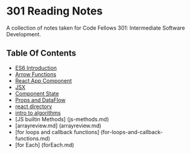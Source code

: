 # 301 Reading Notes
A collection of notes taken for Code Fellows 301: Intermediate Software Development.

## Table Of Contents

- [ES6 Introduction](es6Intro.md)
- [Arrow Functions](arrowFunctions)
- [React App Component](reactComponents.md)
- [JSX](JSX.md)
- [Component State](ComponentState.md)
- [Props and DataFlow](Props.md)
- [react directory](react-directory.md)
- [intro to algorithms](intro-to-algorithms.md)
- [JS builtin Methods] (js-methods.md)
- [arrayreview.md] (arrayreview.md)
- [for loops and callback functions] (for-loops-and-callback-functions.md)
- [for Each] (forEach.md)